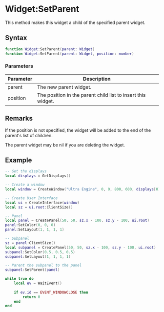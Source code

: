 # Widget:SetParent

This method makes this widget a child of the specified parent widget.

## Syntax

```lua
function Widget:SetParent(parent: Widget)
function Widget:SetParent(parent: Widget, position: number)
```

### Parameters

| Parameter | Description |
| --- | --- |
| parent | The new parent widget. |
| position | The position in the parent child list to insert this widget. |

## Remarks

If the position is not specified, the widget will be added to the end of the parent's list of children.

The parent widget may be nil if you are deleting the widget.

## Example

```lua
-- Get the displays
local displays = GetDisplays()

-- Create a window
local window = CreateWindow("Ultra Engine", 0, 0, 800, 600, displays[0], WINDOW_TITLEBAR | WINDOW_RESIZABLE)

-- Create User Interface
local ui = CreateInterface(window)
local sz = ui.root:ClientSize()

-- Panel
local panel = CreatePanel(50, 50, sz.x - 100, sz.y - 100, ui.root)
panel:SetColor(0, 0, 0)
panel:SetLayout(1, 1, 1, 1)

-- Subpanel
sz = panel:ClientSize()
local subpanel = CreatePanel(50, 50, sz.x - 100, sz.y - 100, ui.root)
subpanel:SetColor(0.5, 0.5, 0.5)
subpanel:SetLayout(1, 1, 1, 1)

-- Parent the subpanel to the panel
subpanel:SetParent(panel)

while true do
    local ev = WaitEvent()
    
    if ev.id == EVENT_WINDOWCLOSE then
        return 0
    end
end
```